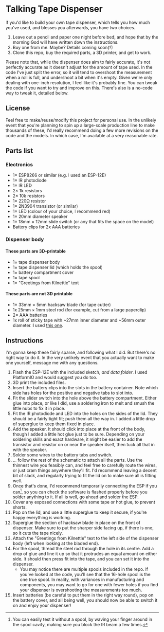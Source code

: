 # Talking Tape Dispenser

If you'd like to build your own tape dispenser, which tells you how much you've used, and blesses you afterwards, you have two choices.

1. Leave out a pencil and paper one night before bed, and hope that by the morning God will have written down the instructions.
2. Buy one from me. Maybe? Details coming soon(?)
3. Clone this repo, buy the required parts, a 3D printer, and get to work.

Please note that, while the dispenser does aim to fairly accurate, it's not perfectly accurate as it doesn't adjust for the amount of tape used. In the code I've just split the error, so it will tend to overshoot the measurement when a roll is full, and undershoot a bit when it's empty. Given we're only dealing with one-inch resolution, I feel like it's probably fine. You can tweak the code if you want to try and improve on this. There's also is a no-code way to tweak it, detailed below.

## License 
Feel free to make/reuse/modify this project for personal use. In the unlikely event that you're planning to spin up a large-scale production line to make thousands of these, I'd really recommend doing a few more revisions on the code and the models. In which case, I'm available at a very reasonable rate.

## Parts list

### Electronics
- 1× ESP8266 or similar (e.g. I used an ESP-12E)
- 1× IR photodiode
- 1× IR LED
- 2× 1k resistors
- 2× 10k resistors
- 1× 220Ω resistor
- 1× 2N3904 transistor (or similar)
- 1× LED (colour of your choice, I recommend red)
- 1× 20mm diameter speaker
- 1× 18mm × 12mm slide switch (or any that fits the space on the model)
- Battery clips for 2x AAA batteries

### Dispenser body
#### These parts are 3D-printable
- 1× tape dispenser body
- 1× tape dispenser lid (which holds the spool)
- 1× battery compartment cover
- 1× tape spool
- 1× "Greetings from Kilnettle" text

#### These parts are not 3D printable
- 1× 33mm × 5mm hacksaw blade (for tape cutter)
- 1x 25mm × 1mm steel rod (for example, cut from a large paperclip)
- 2× AAA batteries
- 1x roll of sticky tape with ~27mm inner diameter and ~56mm outer diameter. I used [this one](https://firstclassofficesupplies.com/product/stik-ie-clear-tape-refills/).


## Instructions
I'm gonna keep these fairly sparse, and following what I did. But there's no right way to do it. In the very unlikely event that you actually want to make one yourself, message me with any questions.

1. Flash the ESP-12E with the included sketch, _and data folder_. I used PlatformIO and would suggest you do too.
2. 3D print the included files.
3. Insert the battery clips into the slots in the battery container. Note which side has holes for the positive and negative tabs to slot into.
4. Fit the slider switch into the hole above the battery compartment. Either glue into place, or like I did, use a soldering iron to melt and smush the little nubs to fix it in place.
5. Fit the IR photodiode and LED into the holes on the sides of the lid. They should be a fairly tight fit; push them all the way in. I added a little drop of superglue to keep them fixed in place.
6. Add the speaker. It should click into place at the front of the body, though I added a little hot glue just to be sure. Depending on your soldering skills and exact hardware, it might be easier to add the transistor and resistor on or near the speaker itself, then tuck all that in with the speaker.
7. Solder some wires to the battery tabs and switch.
8. ... follow the rest of the schematic to attach all the parts. Use the thinnest wire you feasibly can, and feel free to carefully route the wires, or just cram things anywhere they'll fit. I'd recommend leaving a decent bit of slack, and regularly trying to fit the lid on to make sure all is fitting well.
9. Once that's done, I'd recommend temporarily connecting the ESP if you can[^1], so you can check the software is flashed properly before you solder anything to it. If all is well, go ahead and solder the ESP.
10. Cover any exposed connections with some tape or hot glue, to prevent shorts.
11. Pop on the lid, and use a little superglue to keep it secure, if you're happy everything is working.
12. Superglue the section of hacksaw blade in place on the front of dispenser. Make sure to put the sharper side facing up, if there is one, so it cuts the tape nicely.
12. Attach the "Greetings from Kilnettle" text to the left side of the dispenser body (left when looking at the bladed end).
13. For the spool, thread the steel rod through the hole in its centre. Add a drop of glue and line it up so that it protrudes an equal amount on either side. It should then press fit into the tape, and you can set it into the dispenser.
    - You may notice there are multiple spools included in the repo. If you've looked at the code, you'll see that the 16-hole spool is the one true spool. In reality, with variances in manufacturing and components, you may want to go for one with fewer holes if you find your dispenser is overshooting the measurements too much.
14. Insert batteries (be careful to put them in the right way round), pop on the battery cover, and all being well, you should now be able to switch it on and enjoy your dispenser!

[^1]: You can easily test it without a spool, by waving your finger around in the spool cavity, making sure you block the IR beam a few times.